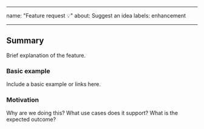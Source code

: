 <!--markdownlint-disable MD041 MD022 MD032 MD007 -->
---
name: "Feature request :bulb:"
about: Suggest an idea
labels: enhancement

---

## Summary
Brief explanation of the feature.

### Basic example
Include a basic example or links here.

### Motivation
Why are we doing this? What use cases does it support? What is the expected outcome?
